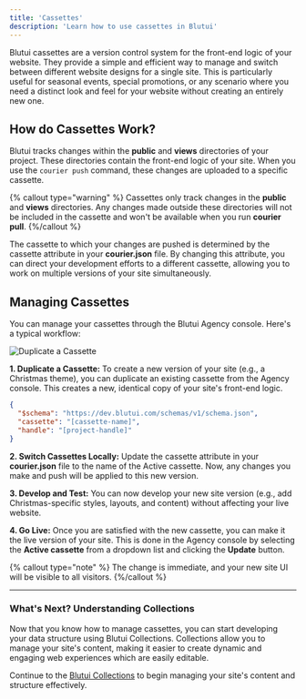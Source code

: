 ```yaml
---
title: 'Cassettes'
description: 'Learn how to use cassettes in Blutui'
---
```


Blutui cassettes are a version control system for the front-end logic of your website. They provide a simple and efficient way to manage and switch between different website designs for a single site. This is particularly useful for seasonal events, special promotions, or any scenario where you need a distinct look and feel for your website without creating an entirely new one.

## How do Cassettes Work?

Blutui tracks changes within the **public** and **views** directories of your project. These directories contain the front-end logic of your site. When you use the `courier push` command, these changes are uploaded to a specific cassette.

{% callout type="warning" %}
Cassettes only track changes in the **public** and **views** directories. Any changes made outside these directories will not be included in the cassette and won't be available when you run **courier pull**.
{%/callout %}

The cassette to which your changes are pushed is determined by the cassette attribute in your **courier.json** file. By changing this attribute, you can direct your development efforts to a different cassette, allowing you to work on multiple versions of your site simultaneously.

## Managing Cassettes

You can manage your cassettes through the Blutui Agency console. Here's a typical workflow:

![Duplicate a Cassette](https://cdn.blutui.com/uploads/assets/Dev/cassettes/duplicate-cassette.png)

**1. Duplicate a Cassette:** To create a new version of your site (e.g., a Christmas theme), you can duplicate an existing cassette from the Agency console. This creates a new, identical copy of your site's front-end logic.

```json {% process=false filename="courier.json" %}
{
  "$schema": "https://dev.blutui.com/schemas/v1/schema.json",
  "cassette": "[cassette-name]",
  "handle": "[project-handle]"
}
```

**2. Switch Cassettes Locally:** Update the cassette attribute in your **courier.json** file to the name of the Active cassette. Now, any changes you make and push will be applied to this new version.

**3. Develop and Test:** You can now develop your new site version (e.g., add Christmas-specific styles, layouts, and content) without affecting your live website.

**4. Go Live:** Once you are satisfied with the new cassette, you can make it the live version of your site. This is done in the Agency console by selecting the **Active cassette** from a dropdown list and clicking the **Update** button.

{% callout type="note" %}
The change is immediate, and your new site UI will be visible to all visitors.
{%/callout %}

---

### What's Next? Understanding Collections

Now that you know how to manage cassettes, you can start developing your data structure using Blutui Collections. Collections allow you to manage your site's content, making it easier to create dynamic and engaging web experiences which are easily editable.

Continue to the [Blutui Collections]() to begin managing your site's content and structure effectively.
